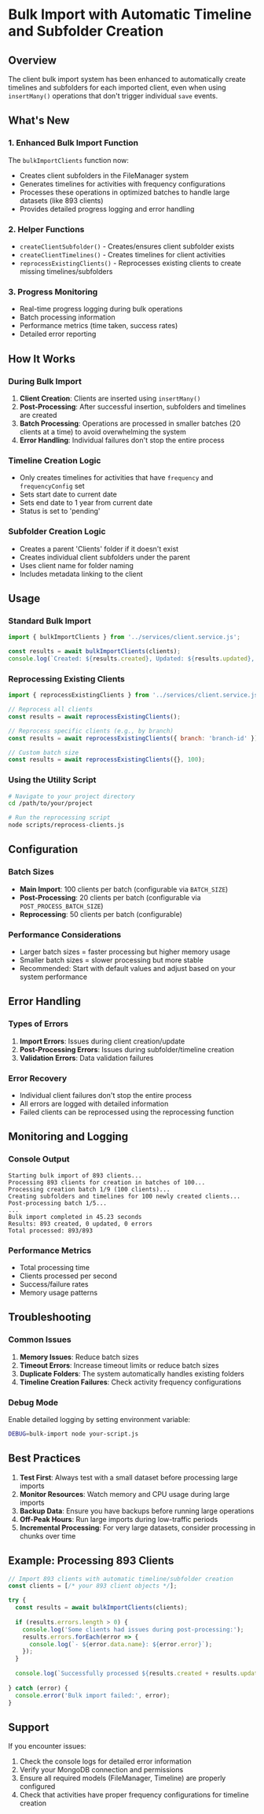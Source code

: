 # Bulk Import with Automatic Timeline and Subfolder Creation

## Overview

The client bulk import system has been enhanced to automatically create timelines and subfolders for each imported client, even when using `insertMany()` operations that don't trigger individual `save` events.

## What's New

### 1. Enhanced Bulk Import Function
The `bulkImportClients` function now:
- Creates client subfolders in the FileManager system
- Generates timelines for activities with frequency configurations
- Processes these operations in optimized batches to handle large datasets (like 893 clients)
- Provides detailed progress logging and error handling

### 2. Helper Functions
- `createClientSubfolder()` - Creates/ensures client subfolder exists
- `createClientTimelines()` - Creates timelines for client activities
- `reprocessExistingClients()` - Reprocesses existing clients to create missing timelines/subfolders

### 3. Progress Monitoring
- Real-time progress logging during bulk operations
- Batch processing information
- Performance metrics (time taken, success rates)
- Detailed error reporting

## How It Works

### During Bulk Import
1. **Client Creation**: Clients are inserted using `insertMany()`
2. **Post-Processing**: After successful insertion, subfolders and timelines are created
3. **Batch Processing**: Operations are processed in smaller batches (20 clients at a time) to avoid overwhelming the system
4. **Error Handling**: Individual failures don't stop the entire process

### Timeline Creation Logic
- Only creates timelines for activities that have `frequency` and `frequencyConfig` set
- Sets start date to current date
- Sets end date to 1 year from current date
- Status is set to 'pending'

### Subfolder Creation Logic
- Creates a parent 'Clients' folder if it doesn't exist
- Creates individual client subfolders under the parent
- Uses client name for folder naming
- Includes metadata linking to the client

## Usage

### Standard Bulk Import
```javascript
import { bulkImportClients } from '../services/client.service.js';

const results = await bulkImportClients(clients);
console.log(`Created: ${results.created}, Updated: ${results.updated}, Errors: ${results.errors.length}`);
```

### Reprocessing Existing Clients
```javascript
import { reprocessExistingClients } from '../services/client.service.js';

// Reprocess all clients
const results = await reprocessExistingClients();

// Reprocess specific clients (e.g., by branch)
const results = await reprocessExistingClients({ branch: 'branch-id' });

// Custom batch size
const results = await reprocessExistingClients({}, 100);
```

### Using the Utility Script
```bash
# Navigate to your project directory
cd /path/to/your/project

# Run the reprocessing script
node scripts/reprocess-clients.js
```

## Configuration

### Batch Sizes
- **Main Import**: 100 clients per batch (configurable via `BATCH_SIZE`)
- **Post-Processing**: 20 clients per batch (configurable via `POST_PROCESS_BATCH_SIZE`)
- **Reprocessing**: 50 clients per batch (configurable)

### Performance Considerations
- Larger batch sizes = faster processing but higher memory usage
- Smaller batch sizes = slower processing but more stable
- Recommended: Start with default values and adjust based on your system performance

## Error Handling

### Types of Errors
1. **Import Errors**: Issues during client creation/update
2. **Post-Processing Errors**: Issues during subfolder/timeline creation
3. **Validation Errors**: Data validation failures

### Error Recovery
- Individual client failures don't stop the entire process
- All errors are logged with detailed information
- Failed clients can be reprocessed using the reprocessing function

## Monitoring and Logging

### Console Output
```
Starting bulk import of 893 clients...
Processing 893 clients for creation in batches of 100...
Processing creation batch 1/9 (100 clients)...
Creating subfolders and timelines for 100 newly created clients...
Post-processing batch 1/5...
...
Bulk import completed in 45.23 seconds
Results: 893 created, 0 updated, 0 errors
Total processed: 893/893
```

### Performance Metrics
- Total processing time
- Clients processed per second
- Success/failure rates
- Memory usage patterns

## Troubleshooting

### Common Issues
1. **Memory Issues**: Reduce batch sizes
2. **Timeout Errors**: Increase timeout limits or reduce batch sizes
3. **Duplicate Folders**: The system automatically handles existing folders
4. **Timeline Creation Failures**: Check activity frequency configurations

### Debug Mode
Enable detailed logging by setting environment variable:
```bash
DEBUG=bulk-import node your-script.js
```

## Best Practices

1. **Test First**: Always test with a small dataset before processing large imports
2. **Monitor Resources**: Watch memory and CPU usage during large imports
3. **Backup Data**: Ensure you have backups before running large operations
4. **Off-Peak Hours**: Run large imports during low-traffic periods
5. **Incremental Processing**: For very large datasets, consider processing in chunks over time

## Example: Processing 893 Clients

```javascript
// Import 893 clients with automatic timeline/subfolder creation
const clients = [/* your 893 client objects */];

try {
  const results = await bulkImportClients(clients);
  
  if (results.errors.length > 0) {
    console.log('Some clients had issues during post-processing:');
    results.errors.forEach(error => {
      console.log(`- ${error.data.name}: ${error.error}`);
    });
  }
  
  console.log(`Successfully processed ${results.created + results.updated} clients`);
  
} catch (error) {
  console.error('Bulk import failed:', error);
}
```

## Support

If you encounter issues:
1. Check the console logs for detailed error information
2. Verify your MongoDB connection and permissions
3. Ensure all required models (FileManager, Timeline) are properly configured
4. Check that activities have proper frequency configurations for timeline creation
